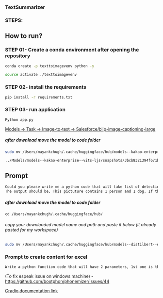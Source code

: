 ### TextSummarizer

### STEPS:
## How to run? 
### STEP 01- Create a conda environment after opening the repository
```bash
conda create -p texttoimagevenv python -y
```

```bash
source activate ./texttoimagevenv
```

### STEP 02- install the requirements
```bash
pip install -r requirements.txt
```

### STEP 03- run application
```bash
Python app.py
```

[Models -> Task -> Image-to-text -> Salesforce/blip-image-captioning-large ](https://huggingface.co/Salesforce/blip-image-captioning-large)

##### after download move the model to code folder
```bash 
sudo mv /Users/mayankchugh/.cache/huggingface/hub/models--kakao-enterprise--vits-ljs/ /Users/mayankchugh/gitRepos/mayankchugh.learning/HuggingFace-ML-GenerativeAI-Gradio-Streamlit-Apps/Models/models--kakao-enterprise--vits-ljs
```
```bash
../Models/models--kakao-enterprise--vits-ljs/snapshots/3bcb8321394f671bd948ebf0d086d694dda95464
```
## Prompt
```bash
Could you please write me a python code that will take list of detection object as an input and it will give the response that will include all the objects (labels) provided in the input. For example if the input is like this: [{'score': 0.9996405839920044, 'label': 'person', 'box': {'xmin': 435, 'ymin': 282, 'xmax': 636, 'ymax': 927}}, {'score': 0.9995879530906677, 'label': 'dog', 'box': {'xmin': 570, 'ymin': 694, 'xmax': 833, 'ymax': 946}}]
The output should be, This pictuture contains 1 person and 1 dog. If there are multiple objects, do not add 'and' between every objects but 'and' should be at the end only
```

##### after download move the model to code folder
```
cd /Users/mayankchugh/.cache/huggingface/hub/
```
###### copy your downloaded model name and path and paste it below (it already pasted for my workspace)
```bash 
sudo mv /Users/mayankchugh/.cache/huggingface/hub/models--distilbert--distilbert-base-uncased-finetuned-sst-2-english /Users/mayankchugh/gitRepos/mayankchugh.learning/HuggingFace-ML-GenerativeAI-Gradio-Streamlit-Apps/Models/models--distilbert--distilbert-base-uncased-finetuned-sst-2-english
```


### Prompt to create content for excel
```bash
Write a python function code that will have 2 parameters, 1st one is the PIL image and second one is the object that contains the result. I have reveived from object detector model ([{'score': 0.7236634492874146, 'label': 'cat', 'box': {'xmin': 207, 'ymin': 229, 'xmax': 295, 'ymax': 344}}, {'score': 0.9842180013656616, 'label': 'cat', 'box': {'xmin': 208, 'ymin': 192, 'xmax': 296, 'ymax': 343}}, {'score': 0.99882572889328, 'label': 'dog', 'box': {'xmin': 314, 'ymin': 156, 'xmax': 462, 'ymax': 350}}]). the output should be the PIL image with all the objected highlighted with boundry.
```

(To fix espeak issue on windows machine) - https://github.com/bootphon/phonemizer/issues/44


[Gradio documentation link](https://www.gradio.app/docs/gradio/file)